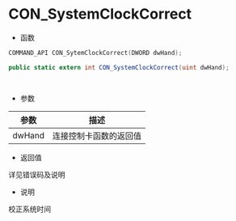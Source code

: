 # CON_SystemClockCorrect

- 函数

```C++
COMMAND_API CON_SytemClockCorrect(DWORD dwHand);
```

```C#
public static extern int CON_SystemClockCorrect(uint dwHand);
```

```Delphi

```

```vb

```

- 参数

| 参数   | 描述                   |
| ------ | ---------------------- |
| dwHand | 连接控制卡函数的返回值 |

- 返回值

详见错误码及说明

- 说明

校正系统时间